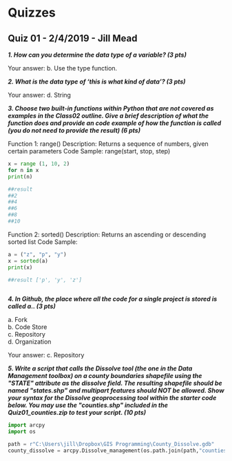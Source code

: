 # Quizzes
## Quiz 01 - 2/4/2019 - Jill Mead ##

_**1. How can you determine the data type of a variable? (3 pts)**_ <br>

  Your answer: b.  Use the type function. <br>

_**2. What is the data type of ‘this is what kind of data’? (3 pts)**_ <br>
  
  Your answer: d. String <br>
  
_**3. Choose two built-in functions within Python that are not covered as examples in the Class02 outline.  Give a brief description of what the function does and provide an code example of how the function is called (you do not need to provide the result) (6 pts)**_ <br>

Function 1: range()
Description: Returns a sequence of numbers, given certain parameters
Code Sample: range(start, stop, step) 
```python
x = range (1, 10, 2)
for n in x
print(n)

##result
##2
##4
##6
##8
##10


```
Function 2: sorted()
Description: Returns an ascending or descending sorted list
Code Sample:<br>
```python
a = ("z", "p", "y")
x = sorted(a)
print(x)

##result ['p', 'y', 'z']



```
_**4. In Github, the place where all the code for a single project is stored is called a.. (3 pts)**_ <br>

a. Fork<br>
b. Code Store<br>
c. Repository<br>
d. Organization<br>

Your answer: c. Repository<br>

_**5. Write a script that calls the Dissolve tool (the one in the Data Management toolbox) on a county boundaries shapefile using the "STATE" attribute as the dissolve field. The resulting shapefile should be named "states.shp" and multipart features should NOT be allowed. Show your syntax for the Dissolve geoprocessing tool within the starter code below.  You may use the "counties.shp" included in the Quiz01_counties.zip to test your script. (10 pts)**_ <br>

```python
import arcpy
import os

path = r"C:\Users\jill\Dropbox\GIS Programming\County_Dissolve.gdb"
county_dissolve = arcpy.Dissolve_management(os.path.join(path,"counties.shp"), os.path.join(path,"county_bdy_dissolve.shp"), "STATE", "", "SINGLE_PART", "DISSOLVE_LINES")
```
